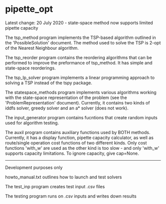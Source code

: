 # pipette_opt
Latest change: 20 July 2020 - state-space method now supports limited pipette capacity

The tsp_method program implements the TSP-based algorithm outlined in the 'PossibleSolution' document.
The method used to solve the TSP is 2-opt of the Nearest Neighbour algorithm.

The tsp_reorder program contains the reordering algorithms that can be performed to improve the preformance of tsp_method.
It has simple and state-space reorderings.

The tsp_lp_solver program implements a linear programming approach to solving a TSP instead of the tspy package.

The statespace_methods program implements various algorithms working with the state-space representation of the problem (see the 'ProblemRepresentation' document).
Currently, it contains two kinds of iddfs solver, greedy solver and an a* solver (does not work).

The input_generator program contains fucntions that create random inputs used for algorithm testing.

The auxil program contains auxiliary functions used by BOTH methods.
Currently, it has a display function, pipette capacity calculator, as well as route/single operation cost functions of two different kinds.
Only cost functions 'with_w' are used as the other kind is too slow - and only 'with_w' supports capacity limitations. To ignore capacity, give cap=None.

***
Development purposes only

howto_manual.txt outlines how to launch and test solvers

The test_inp program creates test input .csv files

The testing program runs on .csv inputs and writes down results
